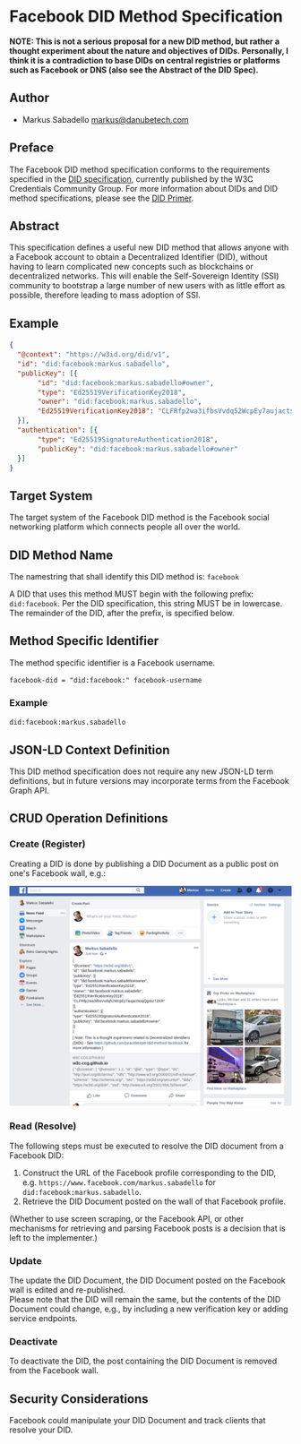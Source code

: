 # Facebook DID Method Specification

**NOTE: This is not a serious proposal for a new DID method, but rather a thought experiment about the nature and objectives of DIDs. Personally, I think it is a contradiction to base DIDs on central registries or platforms such as Facebook or DNS (also see the Abstract of the DID Spec).**

## Author

- Markus Sabadello <markus@danubetech.com>

## Preface

The Facebook DID method specification conforms to the requirements specified in the
[DID specification](https://w3c-ccg.github.io/did-spec/), currently published by the W3C Credentials Community Group.
For more information about DIDs and DID method specifications, please see the
[DID Primer](https://github.com/WebOfTrustInfo/rebooting-the-web-of-trust-fall2017/blob/master/topics-and-advance-readings/did-primer.md).

## Abstract

This specification defines a useful new DID method that allows anyone with a Facebook account to
obtain a Decentralized Identifier (DID), without having to learn complicated new concepts such as 
blockchains or decentralized networks. This will enable the Self-Sovereign Identity (SSI) community
to bootstrap a large number of new users with as little effort as possible, therefore leading to
mass adoption of SSI.

## Example

```json
{
  "@context": "https://w3id.org/did/v1",
  "id": "did:facebook:markus.sabadello",
  "publicKey": [{
       "id": "did:facebook:markus.sabadello#owner",
       "type": "Ed25519VerificationKey2018",
       "owner": "did:facebook:markus.sabadello",
       "Ed25519VerificationKey2018": "CLFRfp2wa3ifbsVvdq52WcpEy7aujactsoqQgxkz7ZKR"
  }],
  "authentication": [{
       "type": "Ed25519SignatureAuthentication2018",
       "publicKey": "did:facebook:markus.sabadello#owner"
  }]
}
```

## Target System

The target system of the Facebook DID method is the Facebook social networking platform which connects people all over the world.

## DID Method Name

The namestring that shall identify this DID method is: `facebook`

A DID that uses this method MUST begin with the following prefix: `did:facebook`. Per the DID specification, this string 
MUST be in lowercase. The remainder of the DID, after the prefix, is specified below.

## Method Specific Identifier

The method specific identifier is a Facebook username. 

	facebook-did = "did:facebook:" facebook-username

### Example

```
did:facebook:markus.sabadello
```

## JSON-LD Context Definition

This DID method specification does not require any new JSON-LD term definitions, but
in future versions may incorporate terms from the Facebook Graph API.
    
## CRUD Operation Definitions

### Create (Register)

Creating a DID is done by publishing a DID Document as a public post on one's Facebook wall, e.g.:

![alt_text](did-method-facebook.png "Facebook post")

### Read (Resolve)

The following steps must be executed to resolve the DID document from a Facebook DID:

1. Construct the URL of the Facebook profile corresponding to the DID, e.g. `https://www.facebook.com/markus.sabadello` for `did:facebook:markus.sabadello`.
2. Retrieve the DID Document posted on the wall of that Facebook profile.

(Whether to use screen scraping, or the Facebook API, or other mechanisms for
retrieving and parsing Facebook posts is a decision that is left to the implementer.)

### Update

The update the DID Document, the DID Document posted on the Facebook wall is edited and re-published.  
Please note that the DID will remain the same, but 
the contents of the DID Document could change, e.g., by including a new verification key or adding service endpoints.  

### Deactivate

To deactivate the DID, the post containing the DID Document is removed from the Facebook wall.

## Security Considerations

Facebook could manipulate your DID Document and track clients that resolve your DID.
